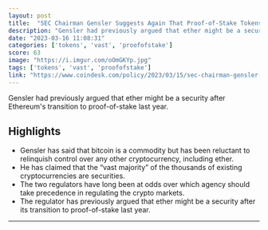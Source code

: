 ```yaml
---
layout: post
title:  "SEC Chairman Gensler Suggests Again That Proof-of-Stake Tokens Are Securities: Report"
description: "Gensler had previously argued that ether might be a security after Ethereum's transition to proof-of-stake last year."
date: "2023-03-16 11:08:31"
categories: ['tokens', 'vast', 'proofofstake']
score: 63
image: "https://i.imgur.com/oOmGKYp.jpg"
tags: ['tokens', 'vast', 'proofofstake']
link: "https://www.coindesk.com/policy/2023/03/15/sec-chairman-gensler-suggests-again-that-proof-of-stake-tokens-are-securities-report/"
---
```


Gensler had previously argued that ether might be a security after Ethereum's transition to proof-of-stake last year.

## Highlights

- Gensler has said that bitcoin is a commodity but has been reluctant to relinquish control over any other cryptocurrency, including ether.
- He has claimed that the “vast majority” of the thousands of existing cryptocurrencies are securities.
- The two regulators have long been at odds over which agency should take precedence in regulating the crypto markets.
- The regulator has previously argued that ether might be a security after its transition to proof-of-stake last year.

---
